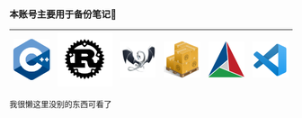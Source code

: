 ### 本账号主要用于备份笔记📕
<img src="./images/cpp-logo.png" alt="drawing" width="100"/> | <img src="./images/rust-logo-blk.svg" alt="drawing" width="150"/> | <img src="./images/llvm-clang.png" alt="drawing" width="100"/> | <img src="./images/cargo.png" alt="drawing" width="100"/> | <img src="./images/cmake_logo_slider.png" alt="drawing" width="100"/> | <img src="./images/vscode-logo.png" alt="drawing" width="100"/>
:---:|:---:|:---:|:---:|:---:|:---:


我很懒这里没别的东西可看了